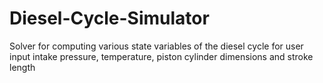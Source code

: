 # Diesel-Cycle-Simulator
Solver for computing various state variables of the diesel cycle for user input intake pressure, temperature, piston cylinder dimensions and stroke length
